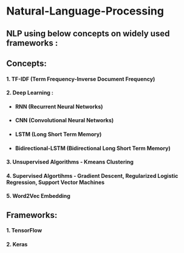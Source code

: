 # Natural-Language-Processing

## NLP using below concepts on widely used frameworks :

## Concepts:

#### 1. TF-IDF (Term Frequency-Inverse Document Frequency)
#### 2. Deep Learning : 
   * ####  RNN (Recurrent Neural Networks) 
   * ####  CNN (Convolutional Neural Networks)
   * ####  LSTM (Long Short Term Memory)
   * ####  Bidirectional-LSTM (Bidirectional Long Short Term Memory)
       
#### 3. Unsupervised Algorithms - Kmeans Clustering
#### 4. Supervised Algortihms - Gradient Descent, Regularized Logistic Regression, Support Vector Machines
#### 5. Word2Vec Embedding





## Frameworks:

#### 1. TensorFlow
#### 2. Keras
